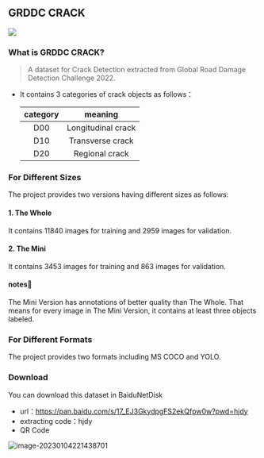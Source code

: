## GRDDC CRACK

![](https://image-bed-hjd.oss-cn-nanjing.aliyuncs.com/Markdown/%E8%A3%82%E7%BC%9D.svg)

### What is GRDDC CRACK?

>  A dataset for Crack Detection extracted from Global Road Damage Detection Challenge 2022.

- It contains 3 categories of crack objects as follows：

    | category |      meaning       |
    | :------: | :----------------: |
    |   D00    | Longitudinal crack |
    |   D10    |  Transverse crack  |
    |   D20    |   Regional crack   |

### For Different Sizes

The project provides two versions having different sizes as follows: 

#### 1. The Whole

It contains 11840 images for training and 2959 images for validation.

#### 2. The Mini

It contains 3453 images for training and 863 images for validation.

#### notes:notebook_with_decorative_cover:

The Mini Version has annotations of better quality than The Whole. That means for every image in The Mini Version,  it contains at least three objects labeled.

### For Different Formats

The project provides two formats including MS COCO and YOLO.

### Download

You can download this dataset in BaiduNetDisk

- url：https://pan.baidu.com/s/17_EJ3GkydpgFS2ekQfpw0w?pwd=hjdy 
- extracting code：hjdy
- QR Code

![image-20230104221438701](https://image-bed-hjd.oss-cn-nanjing.aliyuncs.com/Markdown/image-20230104221438701.png)

